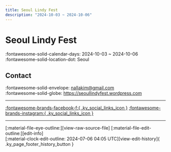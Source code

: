 ```yaml
---
title: Seoul Lindy Fest
description: "2024-10-03 ~ 2024-10-06"
---
```


# Seoul Lindy Fest 

:fontawesome-solid-calendar-days: 2024-10-03 ~ 2024-10-06  
:fontawesome-solid-location-dot: Seoul  

## Contact

:fontawesome-solid-envelope: <nallakim@gmail.com>  
:fontawesome-solid-globe: <https://seoullindyfest.wordpress.com>  

---

 [:fontawesome-brands-facebook-f:{ .ky_social_links_icon }](https://www.facebook.com/seoullindyfest) [:fontawesome-brands-instagram:{ .ky_social_links_icon }](https://instagram.com/seoullindyfest)

---

<div class="ky_page_footer" markdown>
<div class="ky_page_footer_trailing" markdown="span">
[:material-file-eye-outline:][view-raw-source-file]
[:material-file-edit-outline:][edit-info]
</div>
<div class="ky_page_footer_leading" markdown="span">
[:material-clock-edit-outline: 2024-07-06 04:05 UTC][view-edit-history]{ .ky_page_footer_history_button }
</div>
</div>

[view-raw-source-file]: https://github.com/swingdance/events/blob/main/2024/ko_KR/seoul-lindy-fest-2024.json "View Raw Source File"
[edit-info]: https://github.com/swingdance/events/issues/new?assignees=&labels=update+event&projects=&template=03-update_entity.yml&title=%5B2024%2Fko_KR%5D%20Update%20Event%3A%20Seoul%20Lindy%20Fest&region=ko_KR&year=2024&id=seoul-lindy-fest-2024&name=Seoul%20Lindy%20Fest&org_id= "Edit Info"

[view-edit-history]: https://github.com/swingdance/events/commits/main/2024/ko_KR/seoul-lindy-fest-2024.json "View Edit History"
